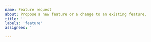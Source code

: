 ```yaml
---
name: Feature request
about: Propose a new feature or a change to an existing feature.
title: ''
labels: 'feature'
assignees: ''

---
```

<!--
For the Feature Request,
Include the following:
------------------------
What would you like changed/added and why?
What would be the benefit?
Does the change make something easier to use?
-->
